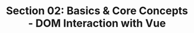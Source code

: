 <div align="center">
  <h1>Section 02: Basics & Core Concepts - DOM Interaction with Vue</h1>
</div>
